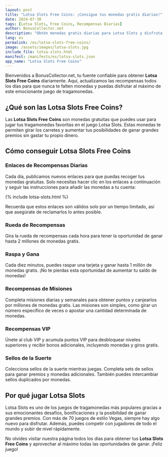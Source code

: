 ```yaml
---
layout: post
title: "Lotsa Slots Free Coins: ¡Consigue tus monedas gratis diarias!"
date: 2024-07-30
tags: [Lotsa Slots, Free Coins, Recompensas Diarias]
author: BonusCollector.net
description: "Obtén monedas gratis diarias para Lotsa Slots y disfruta de los mejores bonos sin gastar un centavo."
lang: es
permalink: /es/lotsa-slots-free-coins/
image: /assets/images/lotsa-slots.jpg
include_file: lotsa-slots.html
manifest: /manifests/es/lotsa-slots.json
app_name: "Lotsa Slots Free Coins"
---
```


Bienvenidos a BonusCollector.net, tu fuente confiable para obtener **Lotsa Slots Free Coins** diariamente. Aquí, actualizamos las recompensas todos los días para que nunca te falten monedas y puedas disfrutar al máximo de este emocionante juego de tragamonedas.

## ¿Qué son las Lotsa Slots Free Coins?

Las **Lotsa Slots Free Coins** son monedas gratuitas que puedes usar para jugar tus tragamonedas favoritas en el juego Lotsa Slots. Estas monedas te permiten girar los carretes y aumentar tus posibilidades de ganar grandes premios sin gastar tu propio dinero.

## Cómo conseguir Lotsa Slots Free Coins

### Enlaces de Recompensas Diarias
Cada día, publicamos nuevos enlaces para que puedas recoger tus monedas gratuitas. Solo necesitas hacer clic en los enlaces a continuación y seguir las instrucciones para añadir las monedas a tu cuenta:

{% include lotsa-slots.html %}

Recuerda que estos enlaces son válidos solo por un tiempo limitado, así que asegúrate de reclamarlos lo antes posible.

### Rueda de Recompensas
Gira la rueda de recompensas cada hora para tener la oportunidad de ganar hasta 2 millones de monedas gratis.

### Raspa y Gana
Cada diez minutos, puedes raspar una tarjeta y ganar hasta 1 millón de monedas gratis. ¡No te pierdas esta oportunidad de aumentar tu saldo de monedas!

### Recompensas de Misiones
Completa misiones diarias y semanales para obtener puntos y canjearlos por millones de monedas gratis. Las misiones son simples, como girar un número específico de veces o apostar una cantidad determinada de monedas.

### Recompensas VIP
Únete al club VIP y acumula puntos VIP para desbloquear niveles superiores y recibir bonos adicionales, incluyendo monedas y giros gratis.

### Sellos de la Suerte
Colecciona sellos de la suerte mientras juegas. Completa sets de sellos para ganar premios y monedas adicionales. También puedes intercambiar sellos duplicados por monedas.

## Por qué jugar Lotsa Slots

Lotsa Slots es uno de los juegos de tragamonedas más populares gracias a sus emocionantes desafíos, bonificaciones y la posibilidad de ganar grandes premios. Con más de 70 juegos de estilo Vegas, siempre hay algo nuevo para disfrutar. Además, puedes competir con jugadores de todo el mundo y subir de nivel rápidamente.

No olvides visitar nuestra página todos los días para obtener tus **Lotsa Slots Free Coins** y aprovechar al máximo todas las oportunidades de ganar. ¡Feliz juego!